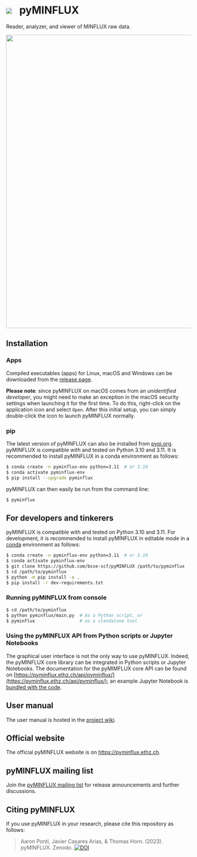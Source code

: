 # ![](pyminflux/ui/assets/Logo_v3_small.png)&nbsp;&nbsp;&nbsp;pyMINFLUX

Reader, analyzer, and viewer of MINFLUX raw data.

<p align="center">
  <img width="800" src="https://pyminflux.ethz.ch/img/pyminflux.png">
</p>

## Installation

### Apps

Compiled executables (apps) for Linux, macOS and Windows can be downloaded from the [release page](https://github.com/bsse-scf/pyMINFLUX/releases/latest). 

**Please note**: since pyMINFLUX on macOS comes from an *unidentified developer*, you might need to make an exception in the macOS security settings when launching it for the first time. To do this, right-click on the application icon and select `Open`. After this initial setup, you can simply double-click the icon to launch pyMINFLUX normally.

### pip

The latest version of pyMINFLUX can also be installed from [pypi.org](https://pypi.org/project/pyminflux/). pyMINFLUX is compatible with and tested on Python 3.10 and 3.11. It is recommended to install pyMINFLUX in a conda environment as follows:

```sh
$ conda create -n pyminflux-env python=3.11  # or 3.10
$ conda activate pyminflux-env
$ pip install --upgrade pyminflux
```

pyMINFLUX can then easily be run from the command line:

```sh
$ pyminflux
```

## For developers and tinkerers

pyMINFLUX is compatible with and tested on Python 3.10 and 3.11. For development, it is recommended to install pyMINFLUX in editable mode in a [conda](https://docs.conda.io/en/latest/miniconda.html#latest-miniconda-installer-links) environment as follows:

```sh
$ conda create -n pyminflux-env python=3.11  # or 3.10
$ conda activate pyminflux-env
$ git clone https://github.com/bsse-scf/pyMINFLUX /path/to/pyminflux
$ cd /path/to/pyminflux
$ python -m pip install -e .
$ pip install -r dev-requirements.txt
```

### Running pyMINFLUX from console

```sh
$ cd /path/to/pyminflux
$ python pyminflux/main.py  # As a Python script, or
$ pyminflux                 # as a standalone tool
```

### Using the pyMINFLUX API from Python scripts or Jupyter Notebooks

The graphical user interface is not the only way to use pyMINFLUX. Indeed, the pyMINFLUX core library can be integrated in Python scripts or Jupyter Notebooks. The documentation for the pyMIMFLUX core API can be found on [https://pyminflux.ethz.ch/api/pyminflux/](https://pyminflux.ethz.ch/api/pyminflux/); an example Jupyter Notebook is [bundled with the code](/examples/processing.ipynb).

## User manual

The user manual is hosted in the [project wiki](https://github.com/bsse-scf/pyMINFLUX/wiki/pyMINFLUX-user-manual).

## Official website

The official pyMINFLUX website is on https://pyminflux.ethz.ch.

## pyMINFLUX mailing list

Join the [pyMINFLUX mailing list](https://sympa.ethz.ch/sympa/subscribe/pyminflux) for release announcements and further discussions.

## Citing pyMINFLUX

If you use pyMINFLUX in your research, please cite this repository as follows:

> Aaron Ponti, Javier Casares Arias, & Thomas Horn. (2023). pyMINFLUX. Zenodo. [![DOI](https://zenodo.org/badge/DOI/10.5281/zenodo.7895501.svg)](https://doi.org/10.5281/zenodo.7895501)




